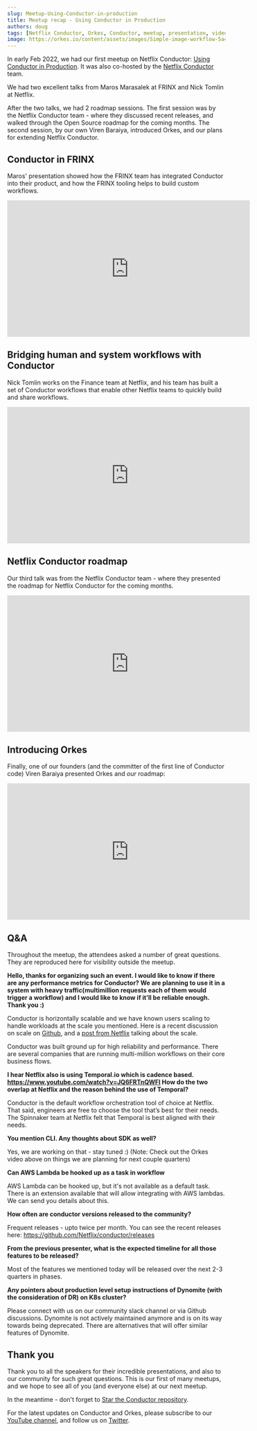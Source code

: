 ```yaml
---
slug: Meetup-Using-Conductor-in-production
title: Meetup recap - Using Conductor in Production
authors: doug
tags: [Netflix Conductor, Orkes, Conductor, meetup, presentation, video, 2022]
image: https://orkes.io/content/assets/images/Simple-image-workflow-5a4043a8cc44c7d8bdef5f2456fb4105.png
---
```


In early Feb 2022, we had our first meetup on Netflix Conductor: [Using Conductor in Production](https://www.meetup.com/san-francisco-microservices-orchestration-meetup-group/events/283657274/). It was also co-hosted by the [Netflix Conductor](https://www.meetup.com/Netflix-Open-Source-Platform/events/283685727/) team.

We had two excellent talks from Maros Marasalek at FRINX and Nick Tomlin at Netflix.

After the two talks, we had 2 roadmap sessions. The first session was by the Netflix Conductor team - where they discussed recent releases, and walked through the Open Source roadmap for the coming months. The second session, by our own Viren Baraiya, introduced Orkes, and our plans for extending Netflix Conductor.

## Conductor in FRINX

Maros' presentation showed how the FRINX team has integrated Conductor into their product, and how the FRINX tooling helps to build custom workflows.

<iframe width="560" height="315" src="https://www.youtube.com/embed/noVJ1owfTR0" title="YouTube video player" frameborder="0" allow="accelerometer; autoplay; clipboard-write; encrypted-media; gyroscope; picture-in-picture" allowfullscreen></iframe>

## Bridging human and system workflows with Conductor

Nick Tomlin works on the Finance team at Netflix, and his team has built a set of Conductor workflows that enable other Netflix teams to quickly build and share workflows.

<iframe width="560" height="315" src="https://www.youtube.com/embed/xsmd5eyEVNE" title="YouTube video player" frameborder="0" allow="accelerometer; autoplay; clipboard-write; encrypted-media; gyroscope; picture-in-picture" allowfullscreen></iframe>

## Netflix Conductor roadmap

Our third talk was from the Netflix Conductor team - where they presented the roadmap for Netflix Conductor for the coming months.

<iframe width="560" height="315" src="https://www.youtube.com/embed/du7mls9XMUE" title="YouTube video player" frameborder="0" allow="accelerometer; autoplay; clipboard-write; encrypted-media; gyroscope; picture-in-picture" allowfullscreen></iframe>

## Introducing Orkes

Finally, one of our founders (and the committer of the first line of Conductor code) Viren Baraiya presented Orkes and _our_ roadmap:

<iframe width="560" height="315" src="https://www.youtube.com/embed/MnC25X0jtYE" title="YouTube video player" frameborder="0" allow="accelerometer; autoplay; clipboard-write; encrypted-media; gyroscope; picture-in-picture" allowfullscreen></iframe>

## Q&A

Throughout the meetup, the attendees asked a number of great questions. They are reproduced here for visibility outside the meetup.

**Hello, thanks for organizing such an event. I would like to know if there are any performance metrics for Conductor? We are planning to use it in a system with heavy traffic(multimillion requests each of them would trigger a workflow) and I would like to know if it’ll be reliable enough. Thank you :)**

Conductor is horizontally scalable and we have known users scaling to handle workloads at the scale you mentioned. Here is a recent discussion on scale on [Github](https://github.com/Netflix/conductor/discussions/2299), and a [post from Netflix](https://netflixtechblog.com/evolution-of-netflix-conductor-16600be36bca) talking about the scale.

Conductor was built ground up for high reliability and performance. There are several companies that are running multi-million workflows on their core business flows.

**I hear Netflix also is using Temporal.io which is cadence based. https://www.youtube.com/watch?v=JQ6FRTnQWFI How do the two overlap at Netflix and the reason behind the use of Temporal?**

Conductor is the default workflow orchestration tool of choice at Netflix. That said, engineers are free to choose the tool that’s best for their needs. The Spinnaker team at Netflix felt that Temporal is best aligned with their needs.

**You mention CLI. Any thoughts about SDK as well?**

Yes, we are working on that - stay tuned :) (Note: Check out the Orkes video above on things we are planning for next couple quarters)

**Can AWS Lambda be hooked up as a task in workflow**

AWS Lambda can be hooked up, but it's not available as a default task. There is an extension available that will allow integrating with AWS lambdas. We can send you details about this.

**How often are conductor versions released to the community?**

Frequent releases - upto twice per month. You can see the recent releases here: https://github.com/Netflix/conductor/releases

**From the previous presenter, what is the expected timeline for all those features to be released?**

Most of the features we mentioned today will be released over the next 2-3 quarters in phases.

**Any pointers about production level setup instructions of Dynomite (with the consideration of DR) on K8s cluster?**

Please connect with us on our community slack channel or via Github discussions. Dynomite is not actively maintained anymore and is on its way towards being deprecated. There are alternatives that will offer similar features of Dynomite.

## Thank you

Thank you to all the speakers for their incredible presentations, and also to our community for such great questions. This is our first of many meetups, and we hope to see all of you (and everyone else) at our next meetup.

In the meantime - don't forget to [Star the Conductor repository](https://github.com/Netflix/conductor/).

For the latest updates on Conductor and Orkes, please subscribe to our [YouTube channel](https://www.youtube.com/channel/UCI7sk4DD6F6r9CWg9gHRlVg), and follow us on [Twitter](https://twitter.com/orkesio).
